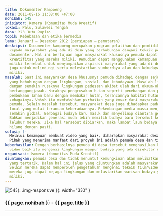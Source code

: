 ```yaml
---
title: Dokumenter Kampoeng
date: 2011-09-16 11:08:00 +07:00
nohibah: 545
inisiator: Kamera (Komunitas Muda Kreatif)
lokasi: Palu, Sulawesi Tengah
dana: 223 Juta Rupiah
topik: Kebebasan dan etika bermedia
lama: Januari – Desember 2012 (persiapan – pemutaran)
deskripsi: Documenter kampoeng merupakan program pelatihan dan pendidikan yang ditujukan
  kepada masyarakat yang ada di desa yang berhubungan dengani teknik pembuatan video/film
  documenter. Hal ini bertujuan agar masyarakat khususnya pemuda dapat menyalurkan
  kreatifitas yang mereka miliki. Kemudian dapat menggunakan kemampuan yang mereka
  miliki tersebut untuk menyampaikan aspirasi masyarakat yang ada di desannya dan
  juga untuk melindungi serta melestarikan sumberdaya alam dan kebudayaan yang mereka
  miliki.
masalah: Saat ini masyarakat desa khususnya pemuda dihadapi dengan sejumlah permasalahan
  yang behubungan dengan lingkungan, sosial, dan kebudayaan. Masalah lingkungan, berhubungan
  dengan semakin rusaknya lingkungan pedesaan akibat ulah dari oknum-oknum yang tidak
  bertanggungjawab. Maraknya pengrusakan hutan seperti penebangan dan penjarahan,
  pembukaan lahan baru dengan membakar hutan, terancamnya habitat hutan, dan lain
  sebagainya. Untuk itu membutuhkan perhatian yang besar dari masyarakat desa, khususnya
  pemuda. Selain masalah tersebut, masyarakat desa juga dihadapkan pada masalah budaya
  local yang mulai terancam keberadaannya. Pekembangan media massa menjadikan desa
  semakin global. Berbagai budaya baru masuk dan menyelinap diantara genarasi muda.
  Bahkan menjadikan generasi muda lebih memilih budaya baru tersebut ketimbang budaya
  leluhur mereka. Jika hal tersebut dibiarkan, maka lambat laun budaya local akan
  hilang dengan pasti.
solusi: |-
  Melalui kemampuan membuat video yang baik, diharapkan masyarakat desa mampu menyampaikan permasalahan yang mereka hadapi dengan lebih baik. Masyarakat desa dapat membuat film documenter mengenai hutan mereka yang rusak dan kemudian hasilnya dapat menjadi bahan masukan bagi pemerintah dan pihak-pihak lain yang terkait. Masyarakat desa dapat mendokumentasikan kebudayaan yang mereka miliki, sehingga kekawatiran terancam punahnya sebuah kebudayaan dapat teratasi. Dengan demikian generasi berikutnya dapat belajar dari video yang ada.
  Pihak yang menerima manfaat dari proyek ini adalah pemuda desa dan tidak menuntut kemungkinan akan melibatkan siapa saja yang tertarik. Dalam hal ini jelas yang diuntungkan adalah masyarakat desa tersebut. Selain mereka dapat memperoleh pengetahuan mengenai teknik film/video documenter, mereka juga dapat mejaga lingkungan dan melastarikan warisan budaya yang mereka miliki.
keberhasilan: Dengan berhasilnya pemuda di desa tersebut menghasilkan karya berupa
  video baik itu mengenai lingkungan maupun budaya yang ada disekitar mereka
organisasi: Kamera (Komunitas Muda Kreatif)
diuntungkan: pemuda desa dan tidak menuntut kemungkinan akan melibatkan siapa saja
  yang tertarik. Dalam hal ini jelas yang diuntungkan adalah masyarakat desa tersebut.
  Selain mereka dapat memperoleh pengetahuan mengenai teknik film/video documenter,
  mereka juga dapat mejaga lingkungan dan melastarikan warisan budaya yang mereka
  miliki.
---
```


![545](/static/img/hibahcmb/545.png){: .img-responsive }{: width="350" }

### {{ page.nohibah }} - {{ page.title }}

---
